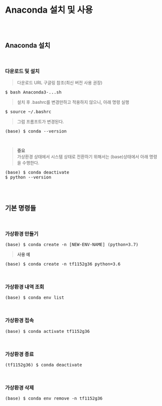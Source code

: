 # Anaconda 설치 및 사용

</br></br>

## Anaconda 설치
</br>

### 다운로드 및 설치
> 다운로드 URL 구글링 참조(최신 버전 사용 권장)
<pre>$ bash Anaconda3-...sh</pre>
> 설치 후 .bashrc를 변경만하고 적용하지 않으니, 아래 명령 실행
<pre>$ source ~/.bashrc</pre>
> 그럼 프롬프트가 변경된다.
<pre>(base) $ conda --version</pre></br>

> **중요** </br>
가상환경 상태에서 시스템 상태로 전환하기 위해서는 (base)상태에서 아래 명령을 수행한다.</br>

<pre>(base) $ conda deactivate
$ python --version</pre>

</br></br>

## 기본 명령들
</br>

### 가상환경 만들기
<pre>(base) $ conda create -n [NEW-ENV-NAME] (python=3.7)</pre>
> **사용 예**
<pre>(base) $ conda create -n tf1152g36 python=3.6</pre>
</br>

### 가상환경 내역 조회
<pre>(base) $ conda env list</pre>
</br>

### 가상환경 접속
<pre>(base) $ conda activate tf1152g36</pre>
</br>

### 가상환경 종료
<pre>(tf1152g36) $ conda deactivate</pre>
</br>

### 가상환경 삭제
<pre>(base) $ conda env remove -n tf1152g36</pre>
